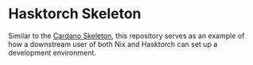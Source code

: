 # Hasktorch Skeleton

Similar to the [Cardano Skeleton](https://github.com/input-output-hk/cardano-skeleton),
this repository serves as an example of how a downstream user of both Nix and Hasktorch
can set up a development environment.
